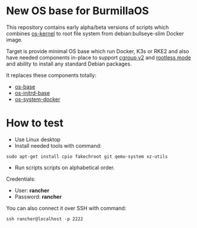 # New OS base for BurmillaOS
This repository contains early alpha/beta versions of scripts which combines [os-kernel](https://github.com/burmilla/os-kernel/) to root file system from debian:bullseye-slim Docker image.

Target is provide minimal OS base which run Docker, K3s or RKE2 and also have needed components in-place to support [cgroup v2](https://medium.com/nttlabs/cgroup-v2-596d035be4d7) and [rootless mode](https://docs.docker.com/engine/security/rootless/) and ability to install any standard Debian packages.

It replaces these components totally:
* [os-base](https://github.com/burmilla/os-base)
* [os-initrd-base](https://github.com/burmilla/os-initrd-base)
* [os-system-docker](https://github.com/burmilla/os-system-docker)


# How to test
* Use Linux desktop
* Install needed tools with command:
```
sudo apt-get install cpio fakechroot git qemu-system xz-utils
```
* Run scripts scripts on alphabetical order.

Credentials:
* User: **rancher**
* Password: **rancher**

You can also connect it over SSH with command:
```
ssh rancher@localhost -p 2222
```

